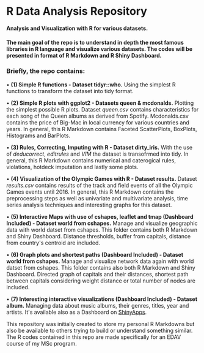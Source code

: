 # R Data Analysis Repository
**Analysis and Visualization with R for various datasets.**

#### The main goal of the repo is to understand in depth the most famous libraries in R language and visualize various datasets. The codes will be presented in format of R Markdown and R Shiny Dashboard.

### Briefly, the repo contains:

  • **(1) Simple R functions - Dataset tidyr::who.** Using the simplest R functions to transform the dataset into tidy format.
  
  • **(2) Simple R plots with ggplot2 - Datasets queen & mcdonalds.** Plotting the simplest possible R plots. Dataset _queen.csv_ contains characteristics for each song of the Queen albums as derived from Spotify. Mcdonalds.csv contains the price of Big-Mac in local currency for various countries and years. In general, this R Markdown contains Faceted ScatterPlots, BoxPlots, Histograms and BarPlots.
  
  • **(3) Rules, Correcting, Imputing with R - Dataset dirty_iris.** With the use of _deducorrect_, _editrules_ and _VIM_ the dataset is transofrmed into tidy. In general, this R Markdown contains numerical and caterogical rules, violations, hotdeck imputation and lastly some plots.
  
  • **(4) Visualization of the Olympic Games with R - Dataset results.** Dataset _results.csv_ contains results of the track and field events of all the Olympic Games events until 2016. In general, this R Markdown contains the preprocessing steps as well as univariate and multivariate analysis, time series analysis techniques and interesting graphs for this dataset.
  
  • **(5) Interactive Maps with use of cshapes, leaflet and tmap (Dashboard Included) - Dataset world from cshapes.** Manage and visualize geographic data with world datset from cshapes. This folder contains both R Markdown and Shiny Dashboard. Distance thresholds, buffer from capitals, distance from country's centroid are included. 
  
  • **(6) Graph plots and shortest paths (Dashboard Included) - Dataset world from cshapes.** Manage and visualize network data again with world datset from cshapes. This folder contains also both R Markdown and Shiny Dashboard. Directed graph of capitals and their distances, shortest path between capitals considering weight distance or total number of nodes are included.
  
  • **(7) Interesting interactive visualizations (Dashboard Included) - Dataset album.** Managing data about music albums, their genres, titles, year and artists. It's available also as a Dashboard on [ShinyApps](https://christakakis.shinyapps.io/Dashboard-Albums/).


This repository was initially created to store my personal R Markdowns but also be available to others trying to build or understand something similar.
The R codes contained in this repo are made specifically for an EDAV course of my MSc program.
